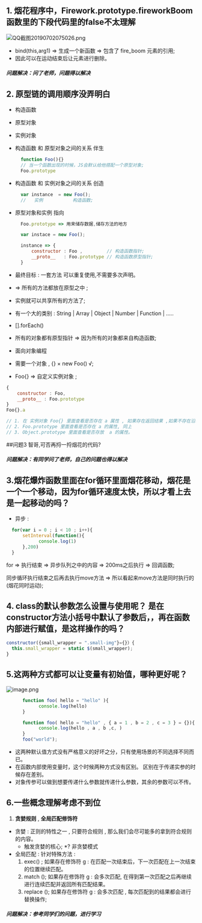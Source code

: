 ## 1. 烟花程序中，Firework.prototype.fireworkBoom函数里的下段代码里的false不太理解

![QQ截图20190702075026.png](https://upload-images.jianshu.io/upload_images/2845301-f40f51658e80023b.png?imageMogr2/auto-orient/strip%7CimageView2/2/w/1240)

- bind(this,arg1)  => 生成一个新函数 => 包含了 fire_boom 元素的引用;
- 因此可以在运动结束后让元素进行删除。

##### 问题解决：问了老师，问题得以解决



## 2.  原型链的调用顺序没弄明白

- 构造函数  
- 原型对象
- 实例对象

- 构造函数 和 原型对象之间的关系   伴生

  ```javascript
    function Foo(){}
    // 当一个函数出现的时候，JS会默认给他搭配一个原型对象;
    Foo.prototype
  ```

- 构造函数 和 实例对象之间的关系   创造  

  ```javascript 
    var instance  = new Foo();
    //   实例           构造函数;
  ```

- 原型对象和实例      指向

  ```javascript
    Foo.prototype => 用来储存数据,储存方法的地方
  
    var instace = new Foo();
  
    instance => {
        constructor : Foo ,         // 构造函数指针;
        __proto__   : Foo.prototype // 构造函数原型指针;
    }
  ```

- 最终目标 : 一套方法 可以重复使用,不需要多次声明。
- => 所有的方法都放在原型之中 ; 
- 实例就可以共享所有的方法了; 
- 有一个大的类别 : String | Array | Object | Number | Function | .....
- [].forEach() 
- 所有的对象都有原型指针 => 因为所有的对象都来自构造函数;
- 面向对象编程 
- 需要一个对象 , {} × new Foo() √;
- Foo{} => 自定义实例对象 ;

```javascript
{
    constructor : Foo,
    __proto__ : Foo.prototype
}
Foo{}.a 

// 1. 在 实例对象 Foo{} 里面查看是否存在 a 属性 , 如果存在返回结果 ,如果不存在沿着 __proto__ 去进行找寻。
// 2. Foo.prototype 里面查看是否存在 a 的属性, 同上
// 3. Object.prototype 里面查看是否存放  a 的属性。

```

##问题3 智哥,可否再捋一捋烟花的代码?

##### 问题解决：有同学问了老师，自己的问题也得以解决



## 3.烟花爆炸函数里面在for循环里面烟花移动，烟花是一个一个移动，因为for循环速度太快，所以才看上去是一起移动的吗？

- 异步 :

```javascript
  for(var i = 0 ; i < 10 ; i++){
      setInterval(function(){
            console.log(1)
      },200)
  }
```

for => 执行结束 => 异步队列之中的内容 => 200ms之后执行 => 回调函数;

同步循环执行结束之后再去执行move方法 => 所以看起来move方法是同时执行的(烟花同时运动);

## 4. class的默认参数怎么设置与使用呢？ 是在constructor方法小括号中默认了参数后，，再在函数内部进行赋值，是这样操作的吗？

```javascript
constructor({small_wrapper = ".small-img"}={}）{
  this.small_wrapper = static $(small_wrapper); 
}
```

## 5.这两种方式都可以让变量有初始值，哪种更好呢？

![image.png](https://upload-images.jianshu.io/upload_images/18464133-2583b5911d7b91ff.jpg?imageMogr2/auto-orient/)

```javascript
      function foo( hello = "hello" ){
            console.log(hello)
      }

      function foo( hello = "hello" , { a = 1 , b = 2 , c = 3 } = {}){
            console.log(hello , a , b ,c, )
      }
      foo("world");

```

- 这两种默认值方式没有严格意义的好坏之分，只有使用场景的不同选择不同而已。
- 在函数内部使用变量时，这个时候两种方式没有区别。 区别在于传递实参的时候存在差别。
- 对象传参可以做到想要传递什么参数就传递什么参数，其余的参数可以不传。

## 6.一些概念理解考虑不到位

1. **贪婪规则** , **全局匹配修饰符**

- 贪婪 : 正则的特性之一 ,  只要符合规则 , 那么我们会尽可能多的拿到符合规则的内容。 
  - 触发贪婪的核心;
    *? 非贪婪模式
- 全局匹配 :  针对特殊方法 : 
  1. exec()  ; 如果存在修饰符 g : 在匹配一次结束后，下一次匹配在上一次结束的位置继续匹配。
  2. match (); 如果存在修饰符 g : 会多次匹配, 在得到第一次匹配之后再继续进行连续匹配并返回所有匹配结果。
  3. replace (); 如果存在修饰符 g : 会多次匹配 , 每次匹配到的结果都会进行替换操作;

##### 问题解决：参考同学们的问题，进行学习



##### 